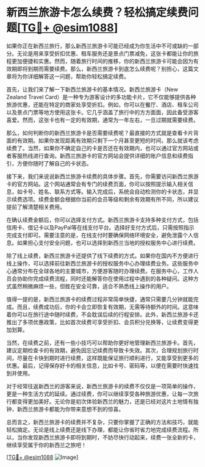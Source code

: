 # 新西兰旅游卡怎么续费？轻松搞定续费问题[[TG💪+ @esim1088](https://t.me/s/esim1088)]

如果你正在新西兰旅行，那么新西兰旅游卡可能已经成为你生活中不可或缺的一部分。无论是用来享受折扣优惠、租车服务还是景点门票减免，这张卡都能让你的旅程更加便捷和实惠。然而，随着旅行时间的推移，你的新西兰旅游卡可能会因为有效期即将到期而需要续费。那么，新西兰旅游卡到底怎么续费呢？别担心，这篇文章将为你详细解答这一问题，帮助你轻松搞定续费。

首先，让我们来了解一下新西兰旅游卡的基本情况。新西兰旅游卡（New Zealand Travel Card）是一种专为游客设计的多功能卡片，它不仅能够提供各种旅游优惠，还能在特定的商家处享受折扣。例如，你可以在餐厅、酒店、租车公司以及景点门票等地方使用这张卡。它几乎涵盖了旅行中的方方面面，因此备受游客喜爱。然而，这张卡也有一定的有效期，通常为一年左右，一旦过期就需要续费。

那么，如何判断你的新西兰旅游卡是否需要续费呢？最直接的方式就是查看卡片背面的有效期。如果你发现距离有效期只剩下一个月甚至更短的时间，那么就该考虑续费了。当然，如果你不确定自己的卡是否还在有效期内，也可以通过官方网站或者客服热线进行查询。新西兰旅游卡的官方网站会提供详细的账户信息和续费指引，方便你随时了解自己的卡状态。

接下来，我们来说说新西兰旅游卡续费的具体步骤。首先，你需要访问新西兰旅游卡的官方网站。这个网站通常会有专门的续费页面，你可以按照提示输入相关信息，如卡号、姓名、联系方式等。输入完成后，系统会自动检测你的卡状态，并显示续费选项。续费金额会根据你当前的会员等级和剩余有效期有所不同，所以建议提前了解清楚相关费用。

在确认续费金额后，你可以选择支付方式。新西兰旅游卡支持多种支付方式，包括信用卡、借记卡以及PayPal等在线支付平台。选择好支付方式后，只需按照指示完成支付即可。需要注意的是，在线支付时要确保网络环境安全，避免泄露个人信息。如果担心支付安全问题，也可以选择到新西兰当地的授权服务中心进行续费。

除了线上续费，新西兰旅游卡还提供了线下续费的方式。如果你在国内不方便进行线上操作，可以选择前往新西兰旅游卡的授权服务中心办理续费业务。这些服务中心通常分布在全球各地的主要城市，方便游客随时办理续费。在服务中心，工作人员会协助你完成续费流程，同时还能解答你在使用过程中遇到的各种疑问。这种方式虽然稍微麻烦一些，但胜在安全可靠，适合不熟悉线上操作的用户。

值得一提的是，新西兰旅游卡的续费过程非常简单快捷，通常只需要几分钟就能完成。而且，续费成功后，你的卡会立即恢复有效期，无需等待额外的时间。这意味着你可以在旅行途中随时续费，不会耽误后续的行程安排。此外，新西兰旅游卡还推出了多项优惠政策，比如首次续费可享受折扣、会员积分兑换等，让续费变得更加划算。

当然，在续费之前，还有一些小技巧可以帮助你更好地管理新西兰旅游卡。首先，建议定期检查卡的有效期，避免因忘记续费而导致卡失效。其次，合理规划旅行时间，尽量在卡快到期时进行续费，这样既能保证旅行顺利进行，又能享受到更多的优惠。最后，记得保存好卡的相关信息，比如卡号、密码等，以便在需要时快速找到并使用。

对于经常往返新西兰的游客来说，新西兰旅游卡的续费不仅仅是一项简单的操作，更是一种生活方式的延续。通过续费，你可以继续享受各种旅游优惠，让每一次旅行都变得更加美好。无论你是初次体验新西兰的魅力，还是已经对这片土地情有独钟，新西兰旅游卡都能为你带来意想不到的惊喜。

总而言之，新西兰旅游卡的续费并不复杂，只要你掌握了正确的方法和技巧，就能轻松搞定。无论是线上续费还是线下办理，都能让你省时省力地完成续费流程。所以，当你发现新西兰旅游卡即将到期时，不妨尽快行动起来，续费一张全新的卡，继续享受属于你的新西兰之旅吧！

[[TG💪+ @esim1088](https://t.me/s/esim1088) ![Image](https://i.postimg.cc/4NQfJmqS/Snipaste-2025-05-13-00-14-12.png)]